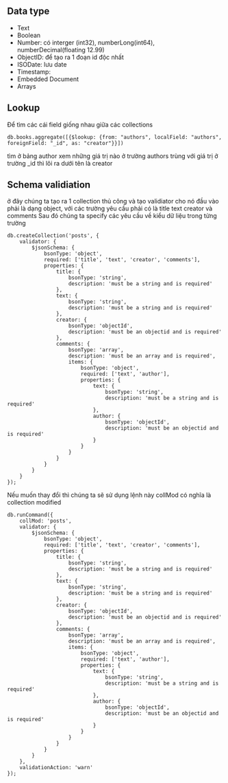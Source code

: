 ## Data type
- Text
- Boolean 
- Number: có interger (int32), numberLong(int64), numberDecimal(floating 12.99)
- ObjectID: để tạo ra 1 đoạn id độc nhất
- ISODate: lưu date
- Timestamp:
- Embedded Document
- Arrays

## Lookup
Để tìm các cái field giống nhau giữa các collections

```
db.books.aggregate([{$lookup: {from: "authors", localField: "authors", foreignField: "_id", as: "creator"}}])
```

tìm ở bảng author xem những giá trị nào ở trường authors trùng với giá trị ở trường _id thì lôi ra dưới tên là creator


## Schema validiation
ở đây chúng ta tạo ra 1 collection thủ công và tạo validiator cho nó
đầu vào phải là dạng object, với các trường yêu cầu phải có là title text creator và comments
Sau đó chúng ta specify các yêu cầu về kiểu dữ liệu trong từng trường
```
db.createCollection('posts', { 
    validator: {
        $jsonSchema: {
            bsonType: 'object',
            required: ['title', 'text', 'creator', 'comments'],
            properties: {
                title: {
                    bsonType: 'string',
                    description: 'must be a string and is required'
                },
                text: {
                    bsonType: 'string',
                    description: 'must be a string and is required'
                },
                creator: {
                    bsonType: 'objectId',
                    description: 'must be an objectid and is required'
                },
                comments: {
                    bsonType: 'array',
                    description: 'must be an array and is required',
                    items: {
                        bsonType: 'object',
                        required: ['text', 'author'],
                        properties: {
                            text: {
                                bsonType: 'string',
                                description: 'must be a string and is required'
                            },
                            author: {
                                bsonType: 'objectId',
                                description: 'must be an objectid and is required'
                            }
                        }
                    }
                }
            }
        }
    }
});
```

Nếu muốn thay đổi thì chúng ta sẽ sử dụng lệnh này
collMod có nghĩa là collection modified
```
db.runCommand({
    collMod: 'posts',
    validator: {
        $jsonSchema: {
            bsonType: 'object',
            required: ['title', 'text', 'creator', 'comments'],
            properties: {
                title: {
                    bsonType: 'string',
                    description: 'must be a string and is required'
                },
                text: {
                    bsonType: 'string',
                    description: 'must be a string and is required'
                },
                creator: {
                    bsonType: 'objectId',
                    description: 'must be an objectid and is required'
                },
                comments: {
                    bsonType: 'array',
                    description: 'must be an array and is required',
                    items: {
                        bsonType: 'object',
                        required: ['text', 'author'],
                        properties: {
                            text: {
                                bsonType: 'string',
                                description: 'must be a string and is required'
                            },
                            author: {
                                bsonType: 'objectId',
                                description: 'must be an objectid and is required'
                            }
                        }
                    }
                }
            }
        }
    },
    validationAction: 'warn'
});
```
